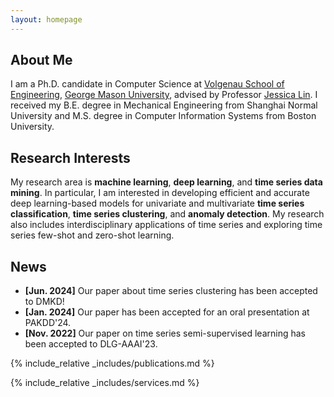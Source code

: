 ```yaml
---
layout: homepage
---
```


## About Me

I am a Ph.D. candidate in Computer Science at [Volgenau School of Engineering](https://volgenau.gmu.edu), [George Mason University](https://www.gmu.edu/), advised by Professor [Jessica Lin](https://cs.gmu.edu/~jessica/). I received my B.E. degree in Mechanical Engineering from Shanghai Normal University and M.S. degree in Computer Information Systems from Boston University.

## Research Interests

My research area is **machine learning**, **deep learning**, and **time series data mining**. In particular, I am interested in developing efficient and accurate deep learning-based models for univariate and multivariate **time series classification**, **time series clustering**, and **anomaly detection**. My research also includes interdisciplinary applications of time series and exploring time series few-shot and zero-shot learning.

## News

- **[Jun. 2024]** Our paper about time series clustering has been accepted to DMKD!
- **[Jan. 2024]** Our paper has been accepted for an oral presentation at PAKDD'24.
- **[Nov. 2022]** Our paper on time series semi-supervised learning has been accepted to DLG-AAAI'23.

{% include_relative _includes/publications.md %}

{% include_relative _includes/services.md %}
